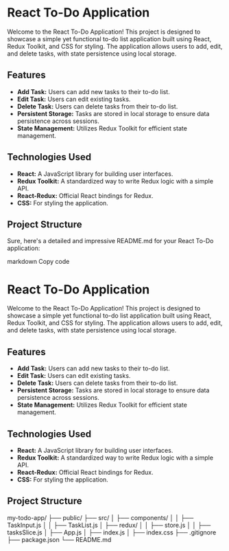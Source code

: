 # React To-Do Application

Welcome to the React To-Do Application! This project is designed to showcase a simple yet functional to-do list application built using React, Redux Toolkit, and CSS for styling. The application allows users to add, edit, and delete tasks, with state persistence using local storage.

## Features

- **Add Task:** Users can add new tasks to their to-do list.
- **Edit Task:** Users can edit existing tasks.
- **Delete Task:** Users can delete tasks from their to-do list.
- **Persistent Storage:** Tasks are stored in local storage to ensure data persistence across sessions.
- **State Management:** Utilizes Redux Toolkit for efficient state management.

## Technologies Used

- **React:** A JavaScript library for building user interfaces.
- **Redux Toolkit:** A standardized way to write Redux logic with a simple API.
- **React-Redux:** Official React bindings for Redux.
- **CSS:** For styling the application.

## Project Structure


Sure, here's a detailed and impressive README.md for your React To-Do application:

markdown
Copy code
# React To-Do Application

Welcome to the React To-Do Application! This project is designed to showcase a simple yet functional to-do list application built using React, Redux Toolkit, and CSS for styling. The application allows users to add, edit, and delete tasks, with state persistence using local storage.

## Features

- **Add Task:** Users can add new tasks to their to-do list.
- **Edit Task:** Users can edit existing tasks.
- **Delete Task:** Users can delete tasks from their to-do list.
- **Persistent Storage:** Tasks are stored in local storage to ensure data persistence across sessions.
- **State Management:** Utilizes Redux Toolkit for efficient state management.

## Technologies Used

- **React:** A JavaScript library for building user interfaces.
- **Redux Toolkit:** A standardized way to write Redux logic with a simple API.
- **React-Redux:** Official React bindings for Redux.
- **CSS:** For styling the application.

## Project Structure

my-todo-app/
├── public/
├── src/
│ ├── components/
│ │ ├── TaskInput.js
│ │ ├── TaskList.js
│ ├── redux/
│ │ ├── store.js
│ │ ├── tasksSlice.js
│ ├── App.js
│ ├── index.js
│ ├── index.css
├── .gitignore
├── package.json
└── README.md